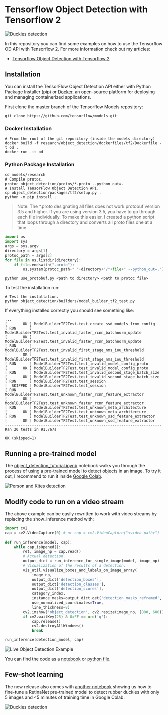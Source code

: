 # Tensorflow Object Detection with Tensorflow 2

![Duckies detection](doc/duckies_test.gif)

In this repository you can find some examples on how to use the Tensorflow OD API with Tensorflow 2. For more information check out my articles:
* [Tensorflow Object Detection with Tensorflow 2](https://gilberttanner.com/blog/object-detection-with-tensorflow-2)

## Installation

You can install the TensorFlow Object Detection API either with Python Package Installer (pip) or [Docker](https://www.docker.com/), an open-source platform for deploying and managing containerized applications. 

First clone the master branch of the Tensorflow Models repository:

```
git clone https://github.com/tensorflow/models.git
```

### Docker Installation

```
# From the root of the git repository (inside the models directory)
docker build -f research/object_detection/dockerfiles/tf2/Dockerfile -t od .
docker run -it od
```

### Python Package Installation

```
cd models/research
# Compile protos.
protoc object_detection/protos/*.proto --python_out=.
# Install TensorFlow Object Detection API.
cp object_detection/packages/tf2/setup.py .
python -m pip install .
```

> Note: The *.proto designating all files does not work protobuf version 3.5 and higher. If you are using version 3.5, you have to go through each file individually. To make this easier, I created a python script that loops through a directory and converts all proto files one at a time.

```python
import os
import sys
args = sys.argv
directory = args[1]
protoc_path = args[2]
for file in os.listdir(directory):
    if file.endswith(".proto"):
        os.system(protoc_path+" "+directory+"/"+file+" --python_out=.")
```

```
python use_protobuf.py <path to directory> <path to protoc file>
```

To test the installation run:

```
# Test the installation.
python object_detection/builders/model_builder_tf2_test.py
```

If everything installed correctly you should see something like:

```
...
[       OK ] ModelBuilderTF2Test.test_create_ssd_models_from_config
[ RUN      ] ModelBuilderTF2Test.test_invalid_faster_rcnn_batchnorm_update
[       OK ] ModelBuilderTF2Test.test_invalid_faster_rcnn_batchnorm_update
[ RUN      ] ModelBuilderTF2Test.test_invalid_first_stage_nms_iou_threshold
[       OK ] ModelBuilderTF2Test.test_invalid_first_stage_nms_iou_threshold
[ RUN      ] ModelBuilderTF2Test.test_invalid_model_config_proto
[       OK ] ModelBuilderTF2Test.test_invalid_model_config_proto
[ RUN      ] ModelBuilderTF2Test.test_invalid_second_stage_batch_size
[       OK ] ModelBuilderTF2Test.test_invalid_second_stage_batch_size
[ RUN      ] ModelBuilderTF2Test.test_session
[  SKIPPED ] ModelBuilderTF2Test.test_session
[ RUN      ] ModelBuilderTF2Test.test_unknown_faster_rcnn_feature_extractor
[       OK ] ModelBuilderTF2Test.test_unknown_faster_rcnn_feature_extractor
[ RUN      ] ModelBuilderTF2Test.test_unknown_meta_architecture
[       OK ] ModelBuilderTF2Test.test_unknown_meta_architecture
[ RUN      ] ModelBuilderTF2Test.test_unknown_ssd_feature_extractor
[       OK ] ModelBuilderTF2Test.test_unknown_ssd_feature_extractor
----------------------------------------------------------------------
Ran 20 tests in 91.767s

OK (skipped=1)
```

## Running a pre-trained model

The [object_detection_tutorial.ipynb](https://github.com/tensorflow/models/blob/master/research/object_detection/colab_tutorials/object_detection_tutorial.ipynb) notebook walks you through the process of using a pre-trained model to detect objects in an image. To try it out, I recommend to run it inside [Google Colab](https://colab.sandbox.google.com/github/tensorflow/models/blob/master/research/object_detection/colab_tutorials/colab_tutorials/object_detection_tutorial.ipynb).

![Person and Kites detection](doc/kites_detections_output.jpg)

## Modify code to run on a video stream

The above example can be easily rewritten to work with video streams by replacing the show_inference method with:

```python
import cv2
cap = cv2.VideoCapture(0) # or cap = cv2.VideoCapture("<video-path>")

def run_inference(model, cap):
    while cap.isOpened():
        ret, image_np = cap.read()
        # Actual detection.
        output_dict = run_inference_for_single_image(model, image_np)
        # Visualization of the results of a detection.
        vis_util.visualize_boxes_and_labels_on_image_array(
            image_np,
            output_dict['detection_boxes'],
            output_dict['detection_classes'],
            output_dict['detection_scores'],
            category_index,
            instance_masks=output_dict.get('detection_masks_reframed', None),
            use_normalized_coordinates=True,
            line_thickness=8)
        cv2.imshow('object_detection', cv2.resize(image_np, (800, 600)))
        if cv2.waitKey(25) & 0xFF == ord('q'):
            cap.release()
            cv2.destroyAllWindows()
            break

run_inference(detection_model, cap)
```

![Live Object Detection Example](doc/live_object_detection_example.png)

You can find the code as a [notebook](live_object_detection.ipynb) or [python file](detect_from_webcam.py).

## Few-shot learning

The new release also comes with [another notebook](https://github.com/tensorflow/models/blob/master/research/object_detection/colab_tutorials/eager_few_shot_od_training_tf2_colab.ipynb) showing us how to fine-tune a RetinaNet pre-trained model to detect rubber duckies with only 5 images and <5 minutes of training time in Google Colab.

![Duckies detection](doc/duckies_test.gif)
